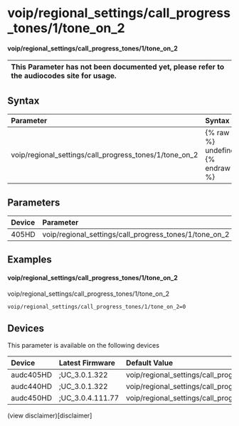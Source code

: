 ﻿---
description: voip/regional_settings/call_progress_tones/1/tone_on_2
search: false
---

# voip/regional_settings/call_progress_tones/1/tone_on_2

#### voip/regional_settings/call_progress_tones/1/tone_on_2


| This Parameter has not been documented yet, please refer to the audiocodes site for usage.  |
| :--- |

## Syntax
| Parameter | Syntax |
| :--- | :--- |
|voip/regional_settings/call_progress_tones/1/tone_on_2 | {% raw %} undefined {% endraw %} |

## Parameters
|Device|Parameter|value|Description|
|:---|:---|:---|:---|
| 405HD | voip/regional_settings/call_progress_tones/1/tone_on_2 |  |  |

## Examples
#### voip/regional_settings/call_progress_tones/1/tone_on_2

voip/regional_settings/call_progress_tones/1/tone_on_2

```
voip/regional_settings/call_progress_tones/1/tone_on_2=0
```

## Devices
This parameter is available on the following devices

| Device | Latest Firmware | Default Value |
|:---|:---|:---|
| audc405HD | ;UC_3.0.1.322 | voip/regional_settings/call_progress_tones/1/tone_on_2=0 
| audc440HD | ;UC_3.0.1.322 | voip/regional_settings/call_progress_tones/1/tone_on_2=0 
| audc450HD | ;UC_3.0.4.111.77 | voip/regional_settings/call_progress_tones/1/tone_on_2=0 

(view disclaimer)[disclaimer]
